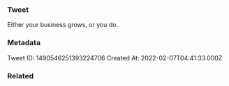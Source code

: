 ### Tweet
Either your business grows, or you do.

### Metadata
Tweet ID: 1490546251393224706
Created At: 2022-02-07T04:41:33.000Z

### Related

